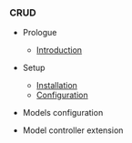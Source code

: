 ### CRUD

- Prologue
    - [Introduction](/docs/{{version}}/foundation/introduction)
- Setup
    - [Installation](/docs/{{version}}/foundation/installation)
    - [Configuration](/docs/{{version}}/foundation/configuration)
- Models configuration

- Model controller extension
